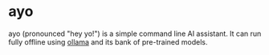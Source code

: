 # ayo

ayo (pronounced "hey yo!") is a simple command line AI assistant.
It can run fully offline using [ollama](https://ollama.com) and its bank of pre-trained models.
